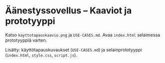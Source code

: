 # Äänestyssovellus – Kaaviot ja prototyyppi

Katso `kayttotapauskaavio.png` ja `USE-CASES.md`. Avaa `index.html` selaimessa prototyyppiä varten.


Lisätty: käyttötapauskuvaukset (`USE-CASES.md`) ja selainprototyyppi (`index.html`, `style.css`, `script.js`).
